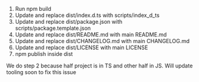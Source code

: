 1. Run npm build
2. Update and replace dist/index.d.ts with scripts/index_d_ts
3. Update and replace dist/package.json with scripts/package.template.json
4. Update and replace dist/README.md with main README.md
4. Update and replace dist/CHANGELOG.md with main CHANGELOG.md
4. Update and replace dist/LICENSE with main LICENSE
5. npm publish inside dist

We do step 2 because half project is in TS and other half in JS. Will update tooling soon to fix this issue
